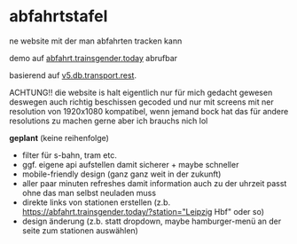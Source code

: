 # abfahrtstafel
ne website mit der man abfahrten tracken kann

demo auf [abfahrt.trainsgender.today](https://abfahrt.trainsgender.today) abrufbar

basierend auf [v5.db.transport.rest](https://v5.db.transport.rest).

ACHTUNG!! die website is halt eigentlich nur für mich gedacht gewesen deswegen auch richtig beschissen gecoded und nur
mit screens mit ner resolution von 1920x1080 kompatibel, wenn jemand bock hat das für andere resolutions zu machen gerne
aber ich brauchs nich lol

**geplant** (keine reihenfolge)
- filter für s-bahn, tram etc.
- ggf. eigene api aufstellen damit sicherer + maybe schneller
- mobile-friendly design (ganz ganz weit in der zukunft)
- aller paar minuten refreshes damit information auch zu der uhrzeit passt ohne das man selbst neuladen muss
- direkte links von stationen erstellen (z.b. https://abfahrt.trainsgender.today/?station="Leipzig Hbf" oder so)
- design änderung (z.b. statt dropdown, maybe hamburger-menü an der seite zum stationen auswählen)
